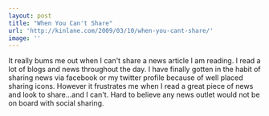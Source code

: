 ```yaml
---
layout: post
title: "When You Can't Share"
url: 'http://kinlane.com/2009/03/10/when-you-cant-share/'
image: ''
---
```


It really bums me out when I can't share a news article I am reading. I read a lot of blogs and news throughout the day. I have finally gotten in the habit of sharing news via facebook or my twitter profile because of well placed sharing icons. However it frustrates me when I read a great piece of news and look to share...and I can't. Hard to believe any news outlet would not be on board with social sharing.